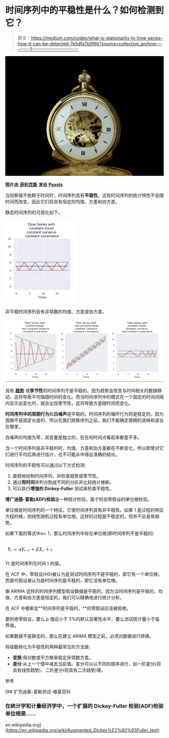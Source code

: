# 时间序列中的平稳性是什么？如何检测到它？

> 原文：<https://medium.com/codex/what-is-stationarity-in-time-series-how-it-can-be-detected-7e5dfa7b5f6b?source=collection_archive---------1----------------------->

![](img/ad6924bc0eea3ec9bc33cbbceb05ba1b.png)

**照片由** [**菲利克斯**](https://www.pexels.com/@felixmittermeier?utm_content=attributionCopyText&utm_medium=referral&utm_source=pexels) **发自** [**Pexels**](https://www.pexels.com/photo/close-up-of-watch-against-black-background-325845/?utm_content=attributionCopyText&utm_medium=referral&utm_source=pexels)

当观察值不依赖于时间时，时间序列具有**平稳性**。这些时间序列的统计特性不会随时间而改变，因此它们将具有恒定的均值、方差和协方差。

静态时间序列的可视化如下。

![](img/afe0ce758466e6ec2c34c1a8f65fb864.png)

非平稳时间序列会有非常数的均值、方差或协方差。

![](img/b7c79c5b93fe69f4797c3d3f0c1c4c2d.png)

具有 [**趋势**](/codex/time-series-data-decomposition-b51819f15e23) 或**季节性**的时间序列不是平稳的。因为趋势会改变与时间相关的数据移动，这将导致平均值随时间的变化。而当时间序列中的模式在一个固定的时间间隔内显示出变化时，就会出现季节性，这将导致方差随时间而变化。

**时间序列中的周期行为**和**白噪声**是平稳的。时间序列的循环行为将是稳定的，因为周期不是固定长度的，所以在我们观察序列之前，我们不能确定周期的波峰和波谷在哪里。

白噪声的均值为零，其变量是独立的，在任何时间点看起来都差不多。

当一个时间序列是非平稳的时，均值、方差和协方差都在不断变化，所以即使对它们进行平均后再进行估计，也不可能从中得出准确的结论。

时间序列的平稳性可以通过以下方式检测:

1.  直观地绘制时间序列，并检查趋势或季节性。
2.  通过**将时间**序列分割成不同的分区并比较统计推断。
3.  可以执行**增强的 Dickey-Fuller** 测试来检查平稳性。

**增广迪基-富勒(ADF)检验**是一种统计检验，属于检验零假设的单位根检验。

单位根是时间序列的一个特征，它使时间序列具有非平稳性。如果 1 是过程的特征方程的根，则线性随机过程有单位根。这样的过程是不稳定的，但并不总是有趋势。

如果下面的等式中α= 1，那么时间序列中存在单位根(即时间序列不是平稳的)

![](img/960038467154b8a288892c4985ad05b9.png)

Yt 是时间序列在时间 t 的值。

在 ACF 中，零假设(H0)被认为是测试时间序列不是平稳的，即它有一个单位根，而替代假设被认为是时间序列是平稳的，即它没有单位根。

像 ARIMA 这样的时间序列模型假设数据是平稳的。因为当时间序列是平稳的，均值、方差和协方差是恒定的，我们可以精确地进行统计分析。

在 ACF 中要断定**时间序列是平稳的，**的零假设应该被拒绝。

要拒绝零假设，要么 p 值应小于 5%的默认显著性水平，要么测试统计量小于临界值。

如果数据不是静态的，那么在建立 ARIMA 模型之前，必须对数据进行转换。

将级数转化为平稳性的两种最常见的方法是:

*   **变换**:用对数或平方根来稳定非常数方差。
*   **差分**:从上一个值中减去当前值。差分可以以不同的顺序进行，如一阶差分(将具有线性趋势)、二阶差分(将具有二次趋势)等。

参考

 [## 扩充迪基-富勒测试-维基百科

### 在统计学和计量经济学中，一个扩展的 Dickey-Fuller 检验(ADF)检验单位根是……

en.wikipedia.org](https://en.wikipedia.org/wiki/Augmented_Dickey%E2%80%93Fuller_test)